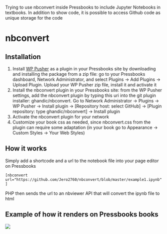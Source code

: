Trying to use nbconvert inside Pressbooks to include Jupyter Notebooks in textbooks. In addition to show code, it is possible to access Github code as unique storage for the code

# nbconvert

## Installation

1. Install [WP Pusher](https://wppusher.com/) as a plugin in your Pressbooks site by downloading and installing the package from a zip file: go to your Pressbooks dashboard, Network Administrator, and select Plugins -> Add Plugins -> Upload Plugin. Upload your WP Pusher zip file, install it and activate it
2. Install the nbconvert plugin in your Pressbooks site: from the WP Pusher settings, add the nbconvert plugin by typing this uri into the git plugin installer: ghandic/nbconvert. Go to Network Administrator -> Plugins -> WP Pusher -> Install plugin -> [Repository host: select GitHub] -> [Plugin repository: type ghandic/nbconvert] -> Install plugin
3. Activate the nbconvert plugin for your network
4. Customize your book css as needed, since nbconvert.css from the plugin can require some adaptation (in your book go to Appearance -> Custom Styles -> Your Web Styles)

## How it works

Simply add a shortcode and a url to the notebook file into your page editor on Pressbooks

`[nbconvert url="https://github.com/Jero2760/nbconvert/blob/master/example1.ipynb"]`

PHP then sends the url to an nbviewer API that will convert the ipynb file to html

## Example of how it renders on Pressbooks books

![](http://www.publiconsulting.com/wordpress/pythonfords/wp-content/uploads/sites/116/2020/05/demo.png)
